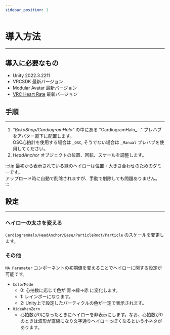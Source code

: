 ```yaml
---
sidebar_position: 1
---
```


# 導入方法
---
## 導入に必要なもの
- Unity 2022.3.22f1
- VRCSDK 最新バージョン
- Modular Avatar 最新バージョン
- [VRC Heart Rate](/ShopDoc/VRCHeartRate) 最新バージョン

## 手順
---
1. *"BekoShop/CardiogramHalo"* の中にある "CardiogramHalo_..." プレハブをアバター直下に配置します。  
    OSC心拍計を使用する場合は `_OSC`, そうでない場合は `_Manual` プレハブを使用してください。
1. *HeadAnchor* オブジェクトの位置、回転、スケールを調整します。

:::tip
最初から表示されている緑のヘイローは位置・大きさ合わせのためのダミーです。   
アップロード時に自動で削除されますが、手動で削除しても問題ありません。  
:::

## 設定
---
### ヘイローの太さを変える
`CardiogramHalo/HeadAnchor/Base/ParticleRoot/Particle` のスケールを変更します。

### その他
`MA Parameter` コンポーネントの初期値を変えることでヘイローに関する設定が可能です。
- `ColorMode`
  - 0: 心拍数に応じて色が 青→緑→赤 に変化します。
  - 1: レインボーになります。
  - 2: Unity上で設定したパーティクルの色が一定で表示されます。
- `HideWhenZero`
  - 心拍数が0になったときにヘイローを非表示にします。なお、心拍数が0のときは波形が直線になり文字通りヘイローっぽくなるという小ネタがあります。